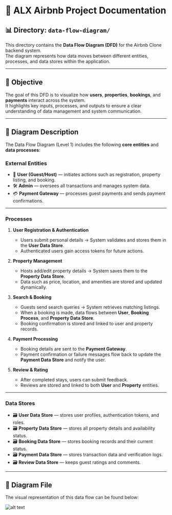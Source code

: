 # 🏡 ALX Airbnb Project Documentation

## 📊 Directory: `data-flow-diagram/`

This directory contains the **Data Flow Diagram (DFD)** for the Airbnb Clone backend system.  
The diagram represents how data moves between different entities, processes, and data stores within the application.

---

## 🎯 Objective

The goal of this DFD is to visualize how **users**, **properties**, **bookings**, and **payments** interact across the system.  
It highlights key inputs, processes, and outputs to ensure a clear understanding of data management and system communication.

---

## 🧩 Diagram Description

The Data Flow Diagram (Level 1) includes the following **core entities** and **data processes**:

### **External Entities**
- 👤 **User (Guest/Host)** — initiates actions such as registration, property listing, and booking.
- 🛠️ **Admin** — oversees all transactions and manages system data.
- 💳 **Payment Gateway** — processes guest payments and sends payment confirmations.

---

### **Processes**
1. **User Registration & Authentication**
   - Users submit personal details → System validates and stores them in the **User Data Store**.
   - Authenticated users gain access tokens for future actions.

2. **Property Management**
   - Hosts add/edit property details → System saves them to the **Property Data Store**.
   - Data such as price, location, and amenities are stored and updated dynamically.

3. **Search & Booking**
   - Guests send search queries → System retrieves matching listings.
   - When a booking is made, data flows between **User**, **Booking Process**, and **Property Data Store**.
   - Booking confirmation is stored and linked to user and property records.

4. **Payment Processing**
   - Booking details are sent to the **Payment Gateway**.
   - Payment confirmation or failure messages flow back to update the **Payment Data Store** and notify the user.

5. **Review & Rating**
   - After completed stays, users can submit feedback.
   - Reviews are stored and linked to both **User** and **Property** entities.

---

### **Data Stores**
- 🗃️ **User Data Store** — stores user profiles, authentication tokens, and roles.  
- 🗃️ **Property Data Store** — stores all property details and availability status.  
- 🗃️ **Booking Data Store** — stores booking records and their current status.  
- 🗃️ **Payment Data Store** — stores transaction data and verification logs.  
- 🗃️ **Review Data Store** — keeps guest ratings and comments.

---

## 📎 Diagram File

The visual representation of this data flow can be found below:

![alt text](data-flow-diagram.png)
